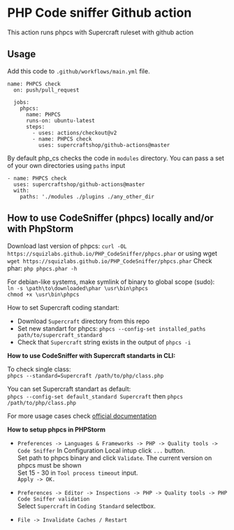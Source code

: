 PHP Code sniffer Github action
=
This action runs phpcs with Supercraft ruleset with github action

Usage
-

Add this code to `.github/workflows/main.yml` file.

    name: PHPCS check
      on: push/pull_request

      jobs:
        phpcs:
          name: PHPCS
          runs-on: ubuntu-latest
          steps:
            - uses: actions/checkout@v2
            - name: PHPCS check
              uses: supercraftshop/github-actions@master 

By default php_cs checks the code in `modules` directory.
You can pass a set of your own directories using `paths` input

    - name: PHPCS check
      uses: supercraftshop/github-actions@master
      with:
        paths: './modules ./plugins ./any_other_dir
        
How to use CodeSniffer (phpcs) locally and/or with PhpStorm
-
Download last version of phpcs:
`curl -OL https://squizlabs.github.io/PHP_CodeSniffer/phpcs.phar`
or using wget
`wget https://squizlabs.github.io/PHP_CodeSniffer/phpcs.phar`
Check phar: `php phpcs.phar -h`

For debian-like systems, make symlink of binary to global scope (sudo):  
`ln -s \path\to\downloaded\phar \usr\bin\phpcs`  
`chmod +x \usr\bin\phpcs`

How to set Supercraft coding standart:
- Download `Supercraft` directory from this repo
- Set new standart for phpcs: `phpcs --config-set installed_paths path/to/supercraft_standard`
- Check that `Supercraft` string exists in the output of `phpcs -i`

**How to use CodeSniffer with Supercraft standarts in CLI:**

To check single class:  
`phpcs --standard=Supercraft /path/to/php/class.php`

You can set Supercraft standart as default:  
`phpcs --config-set default_standard Supercraft`
then 
`phpcs /path/to/php/class.php`

For more usage cases check [official documentation](https://github.com/squizlabs/PHP_CodeSniffer/wiki "Title")

**How to setup phpcs in PHPStorm**
- `Preferences -> Languages & Frameworks -> PHP -> Quality tools -> Code Sniffer`
In Configuration Local intup click `...` button.  
Set path to phpcs binary and click `Validate`. The current version on phpcs must be shown  
Set 15 - 30 in `Tool process timeout` input.  
`Apply -> OK.`

- `Preferences -> Editor -> Inspections -> PHP -> Quality tools -> PHP Code Sniffer validation`  
Select `Supercraft` in `Coding Standard` selectbox.

- `File -> Invalidate Caches / Restart`   

        

          
    
